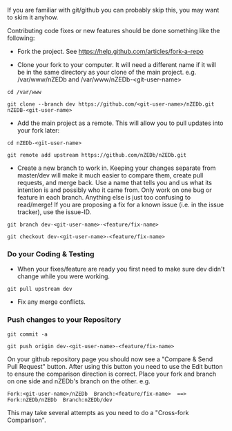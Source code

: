 If you are familiar with git/github you can probably skip this, you may want to skim it anyhow.

Contributing code fixes or new features should be done something like the following:

* Fork the project. See https://help.github.com/articles/fork-a-repo

* Clone your fork to your computer. It will need a different name if it will be in the same directory as your clone of the main project. e.g. /var/www/nZEDb and /var/www/nZEDb-&lt;git-user-name&gt;

`cd /var/www`

`git clone --branch dev https://github.com/<git-user-name>/nZEDb.git nZEDB-<git-user-name>`

* Add the main project as a remote. This will allow you to pull updates into your fork later:

`cd nZEDb-<git-user-name>`

`git remote add upstream https://github.com/nZEDb/nZEDb.git`

* Create a new branch to work in. Keeping your changes separate from master/dev will make it much easier to compare them, create pull requests, and merge back. Use a name that tells you and us what its intention is and possibly who it came from. Only work on one bug or feature in each branch. Anything else is just too confusing to read/merge! If you are proposing a fix for a known issue (i.e. in the issue tracker), use the issue-ID.

`git branch dev-<git-user-name>-<feature/fix-name>`

`git checkout dev-<git-user-name>-<feature/fix-name>`

### Do your Coding & Testing

* When your fixes/feature are ready you first need to make sure dev didn't change while you were working.

`git pull upstream dev`

* Fix any merge conflicts.

### Push changes to your Repository

`git commit -a`

`git push origin dev-<git-user-name>-<feature/fix-name>`

On your github repository page you should now see a "Compare & Send Pull Request" button. After using this button you need to use the Edit button to ensure the comparison direction is correct. Place your fork and branch on one side and nZEDb's branch on the other. e.g. 

`Fork:<git-user-name>/nZEDb  Branch:<feature/fix-name>  ==>  Fork:nZEDb/nZEDb  Branch:nZEDb/dev`

This may take several attempts as you need to do a "Cross-fork Comparison".